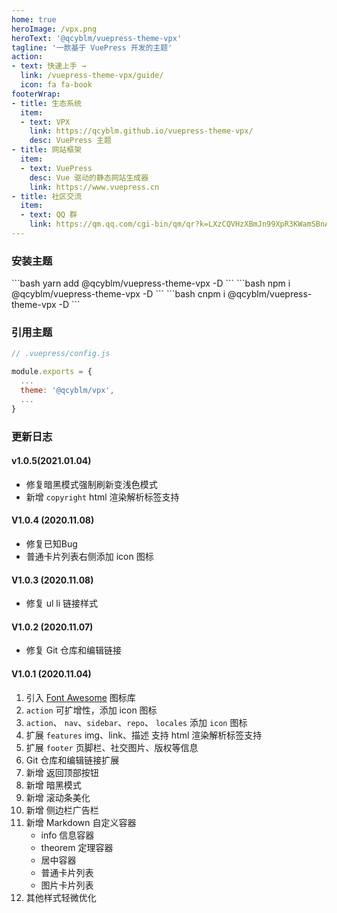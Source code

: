 ```yaml
---
home: true
heroImage: /vpx.png
heroText: '@qcyblm/vuepress-theme-vpx'
tagline: '一款基于 VuePress 开发的主题'
action:
- text: 快速上手 →
  link: /vuepress-theme-vpx/guide/
  icon: fa fa-book
footerWrap:
- title: 生态系统
  item:
  - text: VPX
    link: https://qcyblm.github.io/vuepress-theme-vpx/
    desc: VuePress 主题
- title: 网站框架
  item:
  - text: VuePress
    desc: Vue 驱动的静态网站生成器
    link: https://www.vuepress.cn
- title: 社区交流
  item:
  - text: QQ 群
    link: https://qm.qq.com/cgi-bin/qm/qr?k=LXzCQVHzXBmJn99XpR3KWamSBnACbAkt&jump_from=webapi
---
```

### 安装主题

<code-group>
<code-block title="yarn" active>
```bash
yarn add @qcyblm/vuepress-theme-vpx -D
```
</code-block>

<code-block title="npm">
```bash
npm i @qcyblm/vuepress-theme-vpx -D
```
</code-block>

<code-block title="cnpm">
```bash
cnpm i @qcyblm/vuepress-theme-vpx -D
```
</code-block>
</code-group>

### 引用主题
``` js
// .vuepress/config.js

module.exports = {
  ...
  theme: '@qcyblm/vpx',
  ...
}
```

### 更新日志
#### v1.0.5(2021.01.04)
- 修复暗黑模式强制刷新变浅色模式
- 新增 `copyright` html 渲染解析标签支持
#### V1.0.4 (2020.11.08)
- 修复已知Bug
- 普通卡片列表右侧添加 icon 图标
#### V1.0.3 (2020.11.08)
- 修复 ul li 链接样式
#### V1.0.2 (2020.11.07)
- 修复 Git 仓库和编辑链接
#### V1.0.1 (2020.11.04)
1. 引入 [Font Awesome](http://www.fontawesome.com.cn/faicons/) 图标库
2. `action` 可扩增性，添加 icon 图标
3. `action`、 `nav`、`sidebar`、`repo`、 `locales` 添加 `icon` 图标
4. 扩展 `features` img、link、描述 支持 html 渲染解析标签支持
5. 扩展 `footer` 页脚栏、社交图片、版权等信息
6. Git 仓库和编辑链接扩展
7. 新增 返回顶部按钮
8. 新增 暗黑模式
9. 新增 滚动条美化
10. 新增 侧边栏广告栏
11. 新增 Markdown 自定义容器
    - info 信息容器
    - theorem 定理容器
    - 居中容器
    - 普通卡片列表
    - 图片卡片列表
12. 其他样式轻微优化